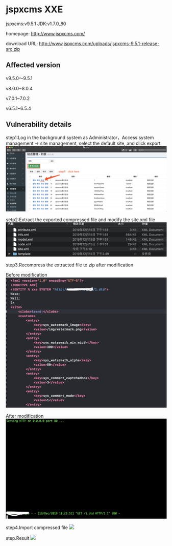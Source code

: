 # jspxcms XXE
jspxcms:v9.5.1 JDK:v1.7.0_80

homepage: http://www.jspxcms.com/

download URL: http://www.jspxcms.com/uploads/jspxcms-9.5.1-release-src.zip

## Affected version
v9.5.0～9.5.1

v8.0.0~8.0.4

v7.0.1~7.0.2

v6.5.1~6.5.4

## Vulnerability details
step1:Log in the background system as Administrator，Access system management -> site management, select the default site, and click export
![](https://github.com/rebic/jspxcms/blob/master/1.png)

setp2:Extract the exported compressed file and modify the site.xml file
![](https://github.com/rebic/jspxcms/blob/master/2.png)

step3.Recompress the extracted file to zip after modification

Before modification
![](https://github.com/rebic/jspxcms/blob/master/3.png)

After modification
![](https://github.com/rebic/jspxcms/blob/master/4.png)

step4.Import compressed file
![](https://github.com/rebic/jspxcms/blob/master/5.png)

step.Result
![](https://github.com/rebic/jspxcms/blob/master/6.png)
